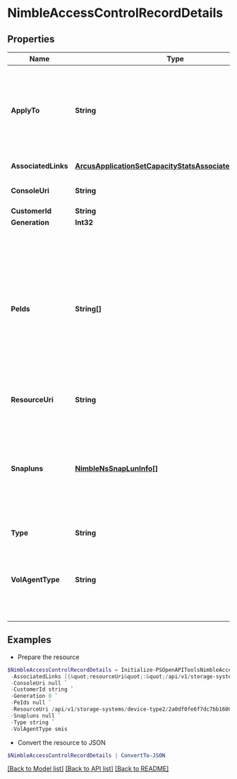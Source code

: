 # NimbleAccessControlRecordDetails
## Properties

Name | Type | Description | Notes
------------ | ------------- | ------------- | -------------
**ApplyTo** | **String** | External management agent type. Possible values:&#39;volume&#39;, &#39;pe&#39;, &#39;vvol_volume&#39;, &#39;vvol_snapshot&#39;, &#39;snapshot&#39;, &#39;both&#39;. | [optional] 
**AssociatedLinks** | [**ArcusApplicationSetCapacityStatsAssociatedLinksInner[]**](ArcusApplicationSetCapacityStatsAssociatedLinksInner.md) | Associated Links Details | [optional] 
**ConsoleUri** | **String** | consoleUri for detailed storage object | [optional] 
**CustomerId** | **String** | customerId | [optional] 
**Generation** | **Int32** | generation | [optional] 
**PeIds** | **String[]** | List of candidate protocol endpoints that may be used to access the Virtual Volume. One of them will be selected for the access control record. This field is required only when creating an access control record for a Virtual Volume. | [optional] 
**ResourceUri** | **String** | Link to the object URI | [optional] 
**Snapluns** | [**NimbleNsSnapLunInfo[]**](NimbleNsSnapLunInfo.md) | Information about the snapshot LUNs associated with this access control record. This field is meaningful when the online snapshot can be accessed as a LUN in the group. | [optional] 
**Type** | **String** | type | [optional] 
**VolAgentType** | **String** | External management agent type. Possible values:&#39;smis&#39;, &#39;vvol&#39;, &#39;openstack&#39;, &#39;openstackv2&#39;, &#39;none&#39;. | [optional] 

## Examples

- Prepare the resource
```powershell
$NimbleAccessControlRecordDetails = Initialize-PSOpenAPIToolsNimbleAccessControlRecordDetails  -ApplyTo volume `
 -AssociatedLinks [{&quot;resourceUri&quot;:&quot;/api/v1/storage-systems/device-type2/2a0df0fe6f7dc7bb16000000000000000000004817&quot;,&quot;type&quot;:&quot;storage-systems&quot;}] `
 -ConsoleUri null `
 -CustomerId string `
 -Generation 0 `
 -PeIds null `
 -ResourceUri /api/v1/storage-systems/device-type2/2a0df0fe6f7dc7bb16000000000000000000004817 `
 -Snapluns null `
 -Type string `
 -VolAgentType smis
```

- Convert the resource to JSON
```powershell
$NimbleAccessControlRecordDetails | ConvertTo-JSON
```

[[Back to Model list]](../README.md#documentation-for-models) [[Back to API list]](../README.md#documentation-for-api-endpoints) [[Back to README]](../README.md)

